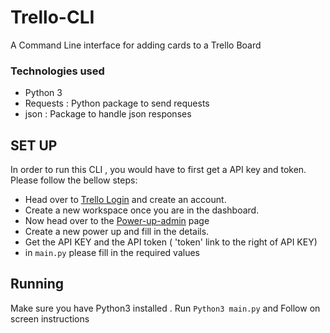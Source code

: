 # Trello-CLI
A Command Line interface for adding cards to a Trello Board 


### Technologies used
- Python 3
- Requests : Python package to send requests
- json     : Package to handle json responses 

## SET UP
In order to run this CLI , you would have to first get a API key and token. Please follow the bellow steps:
- Head over to [Trello Login](https://trello.com/login) and create an account.
- Create a new workspace once you are in the dashboard.
- Now head over to the [Power-up-admin](https://trello.com/power-ups/admin/) page
- Create a new power up and fill in the details.
- Get the API KEY and the API token ( 'token' link to the right of API KEY)
- in `main.py` please fill in the required values



## Running
Make sure you have Python3 installed . Run
`
Python3 main.py
`
and Follow on screen instructions
